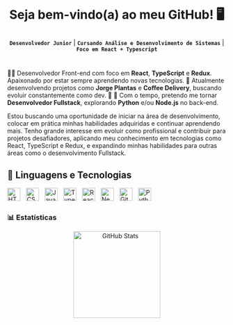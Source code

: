 # <p align="center">Seja bem-vindo(a) ao meu GitHub! 🖥️</p>

<p align="center">
  <strong><code>Desenvolvedor Junior</code></strong> |
  <strong><code>Cursando Análise e Desenvolvimento de Sistemas</code></strong> |
  <strong><code>Foco em React + Typescript</code></strong>
</p>

#

<p>
  👨‍💻 Desenvolvedor Front-end com foco em <strong>React</strong>, <strong>TypeScript</strong> e <strong>Redux</strong>.  
  Apaixonado por estar sempre aprendendo novas tecnologias. 🚀  
  Atualmente desenvolvendo projetos como <strong>Jorge Plantas</strong> e <strong>Coffee Delivery</strong>,  
  buscando evoluir constantemente como dev. 🌱  
  🔄 Com o tempo, pretendo me tornar <strong>Desenvolvedor Fullstack</strong>, explorando  
  <strong>Python</strong> e/ou <strong>Node.js</strong> no back-end.
</p>
<p>Estou buscando uma oportunidade de iniciar na área de desenvolvimento, colocar em prática minhas habilidades adquiridas e continuar aprendendo mais. Tenho grande interesse em evoluir como profissional e contribuir para projetos desafiadores, aplicando meu conhecimento em tecnologias como React, TypeScript e Redux, e expandindo minhas habilidades para outras áreas como o desenvolvimento Fullstack.</p>

## 🤖 Linguagens e Tecnologias

<img 
    align="left" 
    alt="HTML"
    title="HTML" 
    width="30px" 
    style="padding-right: 10px;" 
    src="https://cdn.jsdelivr.net/gh/devicons/devicon@latest/icons/html5/html5-original.svg" 
/>
<img 
    align="left" 
    alt="CSS" 
    title="CSS"
    width="30px" 
    style="padding-right: 10px;" 
    src="https://cdn.jsdelivr.net/gh/devicons/devicon@latest/icons/css3/css3-original.svg" 
/>
<img 
    align="left" 
    alt="JavaScript" 
    title="JavaScript"
    width="30px" 
    style="padding-right: 10px;" 
    src="https://cdn.jsdelivr.net/gh/devicons/devicon@latest/icons/javascript/javascript-original.svg" 
/>
<img 
    align="left" 
    alt="TypeScript"
    title="TypeScript" 
    width="30px" 
    style="padding-right: 10px;" 
    src="https://cdn.jsdelivr.net/gh/devicons/devicon@latest/icons/typescript/typescript-original.svg" 
/>
<img 
    align="left" 
    alt="React"
    title="React" 
    width="30px" 
    style="padding-right: 10px;" 
    src="https://cdn.jsdelivr.net/gh/devicons/devicon@latest/icons/react/react-original.svg" 
/>
<img 
    align="left" 
    alt="Next.js" 
    title="Next.js"
    width="30px" 
    style="padding-right: 10px;" 
    src="https://cdn.jsdelivr.net/gh/devicons/devicon@latest/icons/nextjs/nextjs-original.svg" 
/>
<img 
    align="left" 
    alt="Git" 
    title="Git"
    width="30px" 
    style="padding-right: 10px;" 
    src="https://cdn.jsdelivr.net/gh/devicons/devicon@latest/icons/git/git-original.svg" 
/>
<img 
    align="left" 
    alt="Python" 
    title="Python"
    width="30px" 
    style="padding-right: 10px;" 
    src="https://cdn.jsdelivr.net/gh/devicons/devicon@latest/icons/python/python-original.svg" 
/>

<br/>
<br/>


### 📊 Estatísticas
<p align="center">
  <img alt="GitHub Stats" height="200" src="https://github-readme-stats.vercel.app/api/top-langs/?username=zacsampaio&theme=tokyonight&layout=compact&custom_title=Tecnologias&langs_count=9" />
</p>

